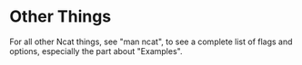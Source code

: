 # Other Things

For all other Ncat things, see "man ncat", to see a complete list
of flags and options, especially the part about "Examples".
